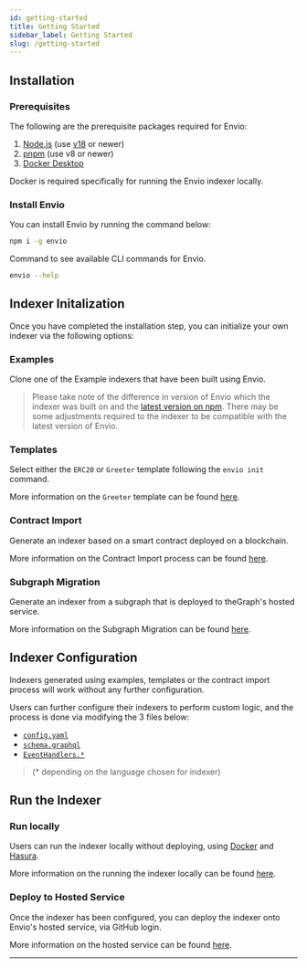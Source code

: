 ```yaml
---
id: getting-started
title: Getting Started
sidebar_label: Getting Started
slug: /getting-started
---
```


## Installation

### Prerequisites

The following are the prerequisite packages required for Envio:

1. [<ins>Node.js</ins>](https://nodejs.org/en/download/current) (use [v18](https://nodejs.org/download/release/v18.18.0/) or newer)
2. [<ins>pnpm</ins>](https://pnpm.io/installation) (use v8 or newer)
3. [<ins>Docker Desktop</ins>](https://www.docker.com/products/docker-desktop/)

Docker is required specifically for running the Envio indexer locally.

### Install Envio

You can install Envio by running the command below:

```bash
npm i -g envio
```

Command to see available CLI commands for Envio.

```bash
envio --help
```

## Indexer Initalization

Once you have completed the installation step, you can initialize your own indexer via the following options:

### Examples

Clone one of the Example indexers that have been built using Envio.

> Please take note of the difference in version of Envio which the indexer was built on and the [latest version on npm](https://www.npmjs.com/package/envio).
> There may be some adjustments required to the indexer to be compatible with the latest version of Envio.

### Templates

Select either the `ERC20` or `Greeter` template following the `envio init` command.

More information on the `Greeter` template can be found [here](./greeter-tutorial).

### Contract Import

Generate an indexer based on a smart contract deployed on a blockchain.

More information on the Contract Import process can be found [here](./contract-import).

### Subgraph Migration

Generate an indexer from a subgraph that is deployed to theGraph's hosted service.

More information on the Subgraph Migration can be found [here](./subgraph-migration).

## Indexer Configuration

Indexers generated using examples, templates or the contract import process will work without any further configuration.

Users can further configure their indexers to perform custom logic, and the process is done via modifying the 3 files below:
- [`config.yaml`](./configuration-file)
- [`schema.graphql`](./schema)
- [`EventHandlers.*`](./event-handlers)
>  (* depending on the language chosen for indexer)

## Run the Indexer

### Run locally

Users can run the indexer locally without deploying, using [Docker](https://www.docker.com/products/docker-desktop/) and [Hasura](https://hasura.io/).

More information on the running the indexer locally can be found [here](./running-locally).

### Deploy to Hosted Service

Once the indexer has been configured, you can deploy the indexer onto Envio's hosted service, via GitHub login.

More information on the hosted service can be found [here](./hosted-service).

---
